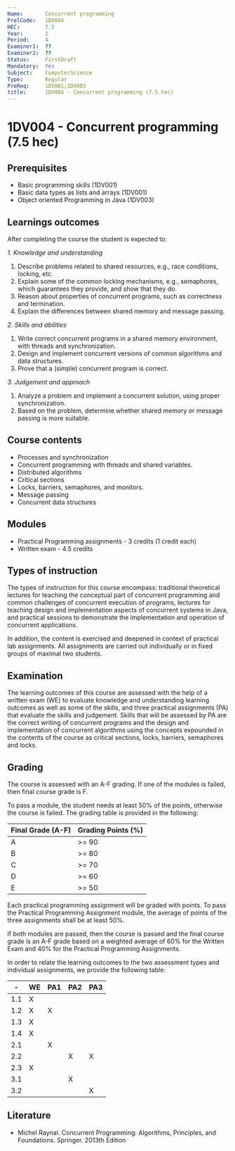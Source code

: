 ```yaml
---
Name:       Concurrent programming
PrelCode:   1DV004
HEC:        7.5
Year:       1
Period:     4
Examiner1:  ??    
Examiner2:  ??
Status:     FirstDraft
Mandatory:  Yes
Subject:    ComputerScience
Type:       Regular
PreReq:     1DV001;1DV003  
title:      1DV004 - Concurrent programming (7.5 hec)
---
```


# 1DV004 - Concurrent programming (7.5 hec)

## Prerequisites

- Basic programming skills (1DV001)
- Basic data types as lists and arrays (1DV001) 
- Object oriented Programming in Java (1DV003)


## Learnings outcomes

After completing the course the student is expected to:

*1. Knowledge and understanding*

1. Describe problems related to shared resources, e.g., race conditions, locking, etc.
2. Explain some of the common locking mechanisms, e.g., semaphores, which guarantees they provide, and show that they do.
3. Reason about properties of concurrent programs, such as correctness and termination.
4. Explain the differences between shared memory and message passing.

*2.	Skills and abilities*

1. Write correct concurrent programs in a shared memory environment, with threads and synchronization.
2. Design and implement concurrent versions of common algorithms and data structures.
3. Prove that a (simple) concurrent program is correct.

*3.	Judgement and approach*

1. Analyze a problem and implement a concurrent solution, using proper synchronization.
2. Based on the problem, determine whether shared memory or message passing is more suitable.

## Course contents

- Processes and synchronization
- Concurrent programming with threads and shared variables.
- Distributed algorithms
- Critical sections
- Locks, barriers, semaphores, and monitors.
- Message passing
- Concurrent data structures

## Modules

- Practical Programming assignments - 3 credits (1 credit each)
- Written exam - 4.5 credits

## Types of instruction

The types of instruction for this course encompass: traditional theoretical lectures for teaching the conceptual part of concurrent programming and common challenges of concurrent execution of programs, lectures for teaching design and implementation aspects of concurrent systems in Java, and practical sessions to demonstrate the implementation and operation of concurrent applications. 

In addition, the content is exercised and deepened in context of practical lab assignments. All assignments are carried out individually or in fixed groups of maximal two students.



## Examination

The learning outcomes of this course are assessed with the help of a written exam (WE) to evaluate knowledge and understanding learning outcomes as well as some of the skills, and three practical assignments (PA) that evaluate the skills and judgement.
Skills that will be assessed by PA are the correct writing of concurrent programs and the design and implementation of concurrent algorithms using the concepts expounded in the contents of the course as critical sections, locks, barriers, semaphores and locks. 


## Grading

The course is assessed with an A-F grading. If one of the modules is failed, then final course grade is F. 

To pass a module, the student needs at least 50% of the points, otherwise the course is failed. The grading table is provided in the following:

|Final Grade (A-F) | Grading Points (%) |
| ---------------  | ------------------ |
| A                | >= 90              |
| B                | >= 80              |
| C                | >= 70              |
| D                | >= 60              |
| E                | >= 50              |

Each practical programming assignment will be graded with points. To pass the Practical Programming Assignment module, the average of points of the three assignments shall be at least 50%.

If both modules are passed, then the course is passed and the final course grade is an A-F grade based on a weighted average of 60% for the Written Exam and 40% for the Practical Programming Assignments. 

In order to relate the learning outcomes to the two assessment types and individual assignments, we provide the following table:

|  -   | WE  | PA1 | PA2 | PA3 |
| ---  | --- | --- | --- | --- |
| 1.1  | X   |     |     |     |
| 1.2  | X   | X   |     |     | 
| 1.3  | X   |     |     |     |
| 1.4  | X   |     |     |     |
| 2.1  |     | X   |     |     |
| 2.2  |     |     | X   |  X  |
| 2.3  | X   |     |     |     |
| 3.1  |     |     | X   |     |
| 3.2  |     |     |     |  X  |



## Literature

- Michel Raynal. Concurrent Programming: Algorithms, Principles, and Foundations. Springer. 2013th Edition